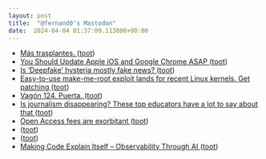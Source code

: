 ```yaml
---
layout: post
title:  "@fernand0's Mastodon"
date:  2024-04-04 01:37:09.113000+00:00
---
```

*  [Más trasplantes. ](https://avecesunafoto.wordpress.com/2024/04/03/mas-trasplantes) ([toot](https://mastodon.social/@fernand0/112210387213403705))
*  [You Should Update Apple iOS and Google Chrome ASAP ](https://www.wired.com/story/apple-ios-google-chrome-critical-update-march) ([toot](https://mastodon.social/@fernand0/112210349774179233))
*  [ Is ‘Deepfake’ hysteria mostly fake news? ](http://donaldclarkplanb.blogspot.com/2024/03/is-deepfake-hysteria-mostly-fake-news.htm) ([toot](https://mastodon.social/@fernand0/112208552512552400))
*  [Easy-to-use make-me-root exploit lands for recent Linux kernels. Get patching ](https://www.theregister.com/2024/03/29/linux_kernel_flaw) ([toot](https://mastodon.social/@fernand0/112208211908618844))
*  [Vagón 124. Puerta. ](https://www.flickr.com/photos/fernand0/53600902442) ([toot](https://mastodon.social/@fernand0/112208066039941263))
*  [Is journalism disappearing? These top educators have a lot to say about that  ](https://www.npr.org/2024/03/07/1234374134/news-industry-layoffs-education-journalism-school-syracuse-columbia-cuny) ([toot](https://mastodon.social/@fernand0/112207999189515938))
*  [Open Access fees are exorbitant ](https://www.veletsianos.com/2024/03/08/open-access-fees-are-exorbitant) ([toot](https://mastodon.social/@fernand0/112207836902039661))
*  [ ](https://mastodon.social/@runjaj) ([toot](https://mastodon.social/@fernand0/112207532450898439))
*  [ ](https://social.aguilera.soy/users/jorge) ([toot](https://mastodon.social/@fernand0/112207531390400504))
*  [Making Code Explain Itself – Observability Through AI ](https://www.infoq.com/podcasts/observability-through-ai) ([toot](https://mastodon.social/@fernand0/112207021516405693))
